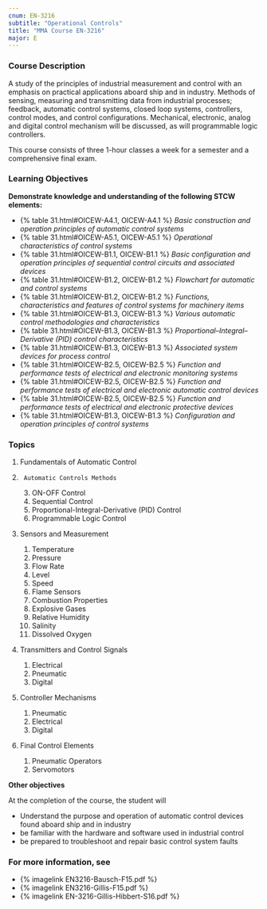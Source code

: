 ```yaml
---
cnum: EN-3216
subtitle: "Operational Controls"
title: "MMA Course EN-3216"
major: E
---
```


### Course Description

A study of the principles of industrial measurement and control with an emphasis on practical applications aboard ship and in industry. Methods of sensing, measuring and transmitting data from industrial processes; feedback, automatic control systems, closed loop systems, controllers, control modes, and control configurations. Mechanical, electronic, analog and digital control mechanism will be discussed, as will programmable logic controllers.

This course consists of three 1-hour classes a week for a semester and a comprehensive final exam.


### Learning Objectives

**Demonstrate knowledge and understanding of the following STCW elements:**

* {% table 31.html#OICEW-A4.1, OICEW-A4.1 %} *Basic construction and operation principles of automatic control systems*
* {% table 31.html#OICEW-A5.1, OICEW-A5.1 %} *Operational characteristics of control systems*
* {% table 31.html#OICEW-B1.1, OICEW-B1.1 %} *Basic configuration and operation principles of sequential control circuits and associated devices*
* {% table 31.html#OICEW-B1.2, OICEW-B1.2 %} *Flowchart for automatic and control systems*
* {% table 31.html#OICEW-B1.2, OICEW-B1.2 %} *Functions, characteristics and features of control systems for machinery items*
* {% table 31.html#OICEW-B1.3, OICEW-B1.3 %} *Various automatic control methodologies and characteristics*
* {% table 31.html#OICEW-B1.3, OICEW-B1.3 %} *Proportional–Integral–Derivative (PID) control characteristics*
* {% table 31.html#OICEW-B1.3, OICEW-B1.3 %} *Associated system devices for process control*
* {% table 31.html#OICEW-B2.5, OICEW-B2.5 %} *Function and performance tests of electrical and electronic monitoring systems*
* {% table 31.html#OICEW-B2.5, OICEW-B2.5 %} *Function and performance tests of electrical and electronic automatic control devices*
* {% table 31.html#OICEW-B2.5, OICEW-B2.5 %} *Function and performance tests of electrical and electronic protective devices*
* {% table 31.html#OICEW-B1.3, OICEW-B1.3 %} *Configuration and operation principles of control systems*


### Topics

1. 	Fundamentals of Automatic Control 
2.  	Automatic Controls Methods
	3. ON-OFF Control 
	2. Sequential Control
	3. Proportional-Integral-Derivative (PID) Control
	4. Programmable Logic Control

3. Sensors and Measurement
	1. Temperature
	2. Pressure
	3. Flow Rate
	4. Level
	5. Speed
	7. Flame Sensors
	8. Combustion Properties
	9. Explosive Gases
	10. Relative Humidity
	11. Salinity
	12. Dissolved Oxygen

4.	Transmitters and Control Signals
	1.	Electrical
	2.	Pneumatic
	3.	Digital
	
5.	Controller Mechanisms
	1.	Pneumatic
	2.	Electrical
	3.	Digital

6. 	Final Control Elements
	1.	Pneumatic Operators
	2.	Servomotors



**Other objectives**



At the completion of the course, the student will 

* Understand the purpose and operation of automatic control devices found aboard ship and in industry
* be familiar with the hardware and software used in industrial control
* be prepared to troubleshoot and repair basic control system faults


### For more information, see 

* {% imagelink EN3216-Bausch-F15.pdf %} 
* {% imagelink EN3216-Gillis-F15.pdf %} 
* {% imagelink EN-3216-Gillis-Hibbert-S16.pdf %} 



